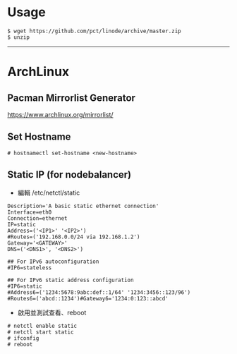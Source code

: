 # Usage

```
$ wget https://github.com/pct/linode/archive/master.zip
$ unzip
```

----

# ArchLinux

## Pacman Mirrorlist Generator

https://www.archlinux.org/mirrorlist/
    
## Set Hostname

```
# hostnamectl set-hostname <new-hostname>
```

## Static IP (for nodebalancer)

- 編輯 /etc/netctl/static

```
Description='A basic static ethernet connection'
Interface=eth0
Connection=ethernet
IP=static
Address=('<IP1>' '<IP2>')
#Routes=('192.168.0.0/24 via 192.168.1.2')
Gateway='<GATEWAY>'
DNS=('<DNS1>', '<DNS2>')

## For IPv6 autoconfiguration
#IP6=stateless

## For IPv6 static address configuration
#IP6=static
#Address6=('1234:5678:9abc:def::1/64' '1234:3456::123/96')
#Routes6=('abcd::1234')#Gateway6='1234:0:123::abcd'
```

- 啟用並測試查看、reboot

```
# netctl enable static
# netctl start static
# ifconfig
# reboot
```